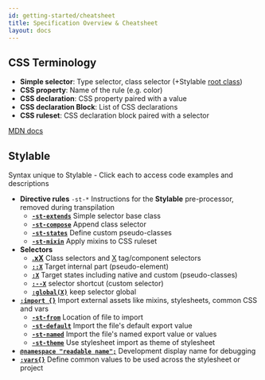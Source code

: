 ```yaml
---
id: getting-started/cheatsheet
title: Specification Overview & Cheatsheet
layout: docs
---
```



## CSS Terminology

 * **Simple selector**: Type selector, class selector (+Stylable [root class](../references/root.md))
 * **CSS property**: Name of the rule (e.g. color)
 * **CSS declaration**: CSS property paired with a value
 * **CSS declaration Block**: List of CSS declarations
 * **CSS ruleset**: CSS declaration block paired with a selector

<a href=“https://developer.mozilla.org/en-US/docs/Learn/CSS/Introduction_to_CSS/Syntax#CSS_Declarations” target=“_blank”>MDN docs</a>

## Stylable

Syntax unique to Stylable - Click each to access code examples and descriptions

 * **Directive rules** `-st-*` Instructions for the **Stylable** pre-processor, removed during transpilation
    * [**`-st-extends`**](../references/extend-stylesheet.md) Simple selector base class
    * [**`-st-compose`**](../references/compose-css-class.md) Append class selector
    * [**`-st-states`**](../references/pseudo-classes.md) Define custom pseudo-classes
    * [**`-st-mixin`**](../references/mixin-syntax.md) Apply mixins to CSS ruleset
* **Selectors**
    * [**.xX**](../references/class-selectors.md) Class selectors and [X](../references/tag-selectors) tag/component selectors
    * [**`::X`**](../references/pseudo-elements.md) Target internal part (pseudo-element) 
    * [**`:X`**](../references/pseudo-classes.md) Target states including native and custom (pseudo-classes)
    * [**`:--X`**](../references/custom-selectors.md) selector shortcut (custom selector)
    * [**`:global(X)`**](../references/global-selectors.md) keep selector global
* [**`:import {}`**](../references/imports.md) Import external assets like mixins, stylesheets, common CSS and vars
    * [**`-st-from`**](../references/imports.md) Location of file to import
    * [**`-st-default`**](../references/imports.md) Import the file's default export value
    * [**`-st-named`**](../references/imports.md) Import the file's named export value or values
    * [**`-st-theme`**](../references/theme.md) Use stylesheet import as theme of stylesheet
* [**`@namespace "readable name";`**](../references/namespace.md) Development display name for debugging
* [**`:vars{}`**](../references/variables.md) Define common values to be used across the stylesheet or project
